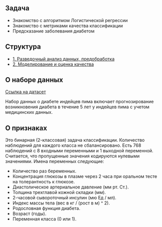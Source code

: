 ## Задача

* Знакомство с алгоритмом Логистической регрессии
* Знакомство с метриками качества классификации
* Предсказание заболевания диабетом

## Структура 
* [1. Разведочный анализ данных, предобработка](https://github.com/Daniil-Solo/Machine-learning-HSE-Specialization/blob/main/Fundamentals%20of%20Machine%20Learning/LogReg%20Indians%20Diabetes/EDA.ipynb)
* [2. Моделирование и оценка качества](https://github.com/Daniil-Solo/Machine-learning-HSE-Specialization/blob/main/Fundamentals%20of%20Machine%20Learning/LogReg%20Indians%20Diabetes/LogReg.ipynb)

## О наборе данных
[Ссылка на датасет](https://raw.githubusercontent.com/jbrownlee/Datasets/master/pima-indians-diabetes.data.csv)

Набор данных о диабете индейцев пима включает прогнозирование возникновения диабета в течение 5 лет у индейцев пима с учетом медицинских данных.

## О признаках
Это бинарная (2-классовая) задача классификации. Количество наблюдений для каждого класса не сбалансировано. Есть 768 наблюдений с 8 входными переменными и 1 выходной переменной. Считается, что пропущенные значения кодируются нулевыми значениями. Имена переменных следующие:
* Количество раз беременных.
* Концентрация глюкозы в плазме через 2 часа при оральном тесте на толерантность к глюкозе.
* Диастолическое артериальное давление (мм рт. Ст.).
* Толщина трехглавой кожной складки (мм).
* 2-часовой сывороточный инсулин (мю Ед / мл).
* Индекс массы тела (вес в кг / (рост в м) ^ 2).
* Родословная функция диабета.
* Возраст (годы).
* Переменная класса (0 или 1).
 
